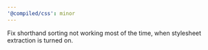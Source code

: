 ```yaml
---
'@compiled/css': minor
---
```


Fix shorthand sorting not working most of the time, when stylesheet extraction is turned on.
